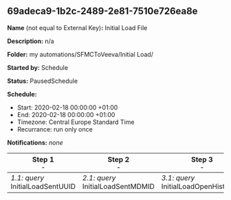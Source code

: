 ## 69adeca9-1b2c-2489-2e81-7510e726ea8e

**Name** (not equal to External Key)**:** Initial Load File

**Description:** n/a

**Folder:** my automations/SFMCToVeeva/Initial Load/

**Started by:** Schedule

**Status:** PausedSchedule

**Schedule:**

* Start: 2020-02-18 00:00:00 +01:00
* End: 2020-02-18 00:00:00 +01:00
* Timezone: Central Europe Standard Time
* Recurrance: run only once

**Notifications:** _none_


| Step 1<br>_<small>-</small>_ | Step 2<br>_<small>-</small>_ | Step 3<br>_<small>-</small>_ | Step 4<br>_<small>-</small>_ | Step 5<br>_<small>-</small>_ |
| --- | --- | --- | --- | --- |
| _1.1: query_<br>InitialLoadSentUUID | _2.1: query_<br>InitialLoadSentMDMID | _3.1: query_<br>InitialLoadOpenHistorical | _4.1: query_<br>InitialLoadClickHistorical | _5.1: query_<br>InitialLoadSFMCToVeeva |
